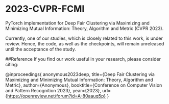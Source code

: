 # 2023-CVPR-FCMI
PyTorch implementation for Deep Fair Clustering via Maximizing and Minimizing Mutual Information: Theory, Algorithm and Metric (CVPR 2023).

Currently, one of our studies, which is closely related to this work, is under review.  Hence, the code, as well as the checkpoints, will remain unreleased until the acceptance of the study.

##Reference
If you find our work useful in your research, please consider citing:

@inproceedings{
anonymous2023deep,
title={Deep Fair Clustering via Maximizing and Minimizing Mutual Information: Theory, Algorithm and Metric},
author={Anonymous},
booktitle={Conference on Computer Vision and Pattern Recognition 2023},
year={2023},
url={https://openreview.net/forum?id=A-80aauq5p}
}
